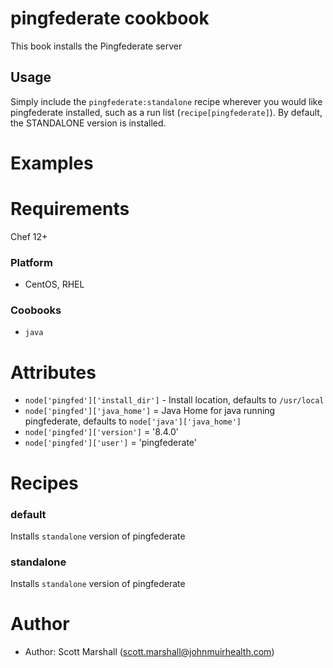 pingfederate cookbook
=======

This book installs the Pingfederate server 

Usage
-------
Simply include the `pingfederate:standalone` recipe wherever you would like pingfederate installed, such as a run list (`recipe[pingfederate]`). 
By default, the STANDALONE version is installed. 

Examples
========

Requirements
============
Chef 12+

### Platform
* CentOS, RHEL

### Coobooks
* `java`

Attributes
==========
* `node['pingfed']['install_dir']` - Install location, defaults to `/usr/local`
* `node['pingfed']['java_home']` = Java Home for java running pingfederate, defaults to `node['java']['java_home']`
* `node['pingfed']['version']` = '8.4.0'
* `node['pingfed']['user']` = 'pingfederate'

Recipes
=======

### default 

Installs `standalone` version of pingfederate

### standalone

Installs `standalone` version of pingfederate

Author
======

* Author: Scott Marshall (scott.marshall@johnmuirhealth.com)
